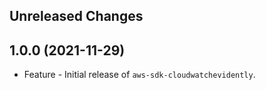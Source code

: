 Unreleased Changes
------------------

1.0.0 (2021-11-29)
------------------

* Feature - Initial release of `aws-sdk-cloudwatchevidently`.

